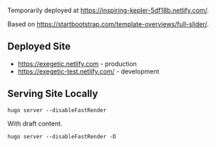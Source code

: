 Temporarily deployed at https://inspiring-kepler-5df18b.netlify.com/.

Based on https://startbootstrap.com/template-overviews/full-slider/.

## Deployed Site

- <https://exegetic.netlify.com> - production
- <https://exegetic-test.netlify.com/> - development

## Serving Site Locally

```
hugo server --disableFastRender
```

With draft content.

```
hugo server --disableFastRender -D
```
